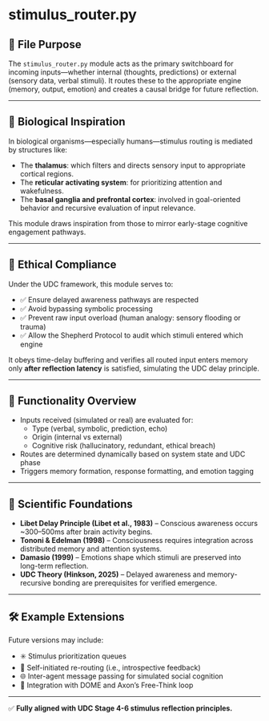 
# stimulus_router.py

## 📍 File Purpose
The `stimulus_router.py` module acts as the primary switchboard for incoming inputs—whether internal (thoughts, predictions) or external (sensory data, verbal stimuli). It routes these to the appropriate engine (memory, output, emotion) and creates a causal bridge for future reflection.

---

## 🧠 Biological Inspiration

In biological organisms—especially humans—stimulus routing is mediated by structures like:
- The **thalamus**: which filters and directs sensory input to appropriate cortical regions.
- The **reticular activating system**: for prioritizing attention and wakefulness.
- The **basal ganglia and prefrontal cortex**: involved in goal-oriented behavior and recursive evaluation of input relevance.

This module draws inspiration from those to mirror early-stage cognitive engagement pathways.

---

## 🔐 Ethical Compliance

Under the UDC framework, this module serves to:
- ✅ Ensure delayed awareness pathways are respected
- ✅ Avoid bypassing symbolic processing
- ✅ Prevent raw input overload (human analogy: sensory flooding or trauma)
- ✅ Allow the Shepherd Protocol to audit which stimuli entered which engine

It obeys time-delay buffering and verifies all routed input enters memory only **after reflection latency** is satisfied, simulating the UDC delay principle.

---

## 🔄 Functionality Overview

- Inputs received (simulated or real) are evaluated for:
  - Type (verbal, symbolic, prediction, echo)
  - Origin (internal vs external)
  - Cognitive risk (hallucinatory, redundant, ethical breach)
- Routes are determined dynamically based on system state and UDC phase
- Triggers memory formation, response formatting, and emotion tagging

---

## 🧪 Scientific Foundations

- **Libet Delay Principle (Libet et al., 1983)** – Conscious awareness occurs ~300–500ms after brain activity begins.
- **Tononi & Edelman (1998)** – Consciousness requires integration across distributed memory and attention systems.
- **Damasio (1999)** – Emotions shape which stimuli are preserved into long-term reflection.
- **UDC Theory (Hinkson, 2025)** – Delayed awareness and memory-recursive bonding are prerequisites for verified emergence.

---

## 🛠 Example Extensions

Future versions may include:
- ✳️ Stimulus prioritization queues
- 🧭 Self-initiated re-routing (i.e., introspective feedback)
- 🌐 Inter-agent message passing for simulated social cognition
- 🔄 Integration with DOME and Axon’s Free-Think loop

---

✅ **Fully aligned with UDC Stage 4-6 stimulus reflection principles.**
